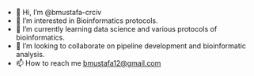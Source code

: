 - 👋 Hi, I’m @bmustafa-crciv
- 👀 I’m interested in Bioinformatics protocols.
- 🌱 I’m currently learning data science and various protocols of bioinformatics.
- 💞️ I’m looking to collaborate on pipeline development and bioinformatic analysis.
- 📫 How to reach me bmustafa12@gmail.com

<!---
bmustafa-crciv/bmustafa-crciv is a ✨ special ✨ repository because its `README.md` (this file) appears on your GitHub profile.
You can click the Preview link to take a look at your changes.
--->
